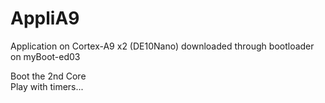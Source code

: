 # AppliA9
Application on Cortex-A9 x2 (DE10Nano) downloaded through bootloader on myBoot-ed03  

Boot the 2nd Core  
Play with timers...   
